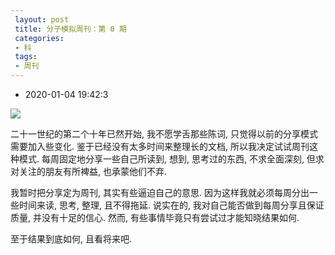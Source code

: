 ```yaml
---
 layout: post
 title: 分子模拟周刊：第 0 期
 categories:
 - 科
 tags:
 - 周刊
---
```


- 2020-01-04 19:42:3

![](https://jerkwin.github.io/pic/徐悲鸿_鹰.jpg)

二十一世纪的第二个十年已然开始, 我不愿学舌那些陈词, 只觉得以前的分享模式需要加入些变化. 鉴于已经没有太多时间来整理长的文档, 所以我决定试试周刊这种模式. 每周固定地分享一些自己所读到, 想到, 思考过的东西, 不求全面深刻, 但求对关注的朋友有所裨益, 也承蒙他们不弃.

我暂时把分享定为周刊, 其实有些逼迫自己的意思. 因为这样我就必须每周分出一些时间来读, 思考, 整理, 且不得拖延. 说实在的, 我对自己能否做到每周分享且保证质量, 并没有十足的信心. 然而, 有些事情毕竟只有尝试过才能知晓结果如何.

至于结果到底如何, 且看将来吧.
